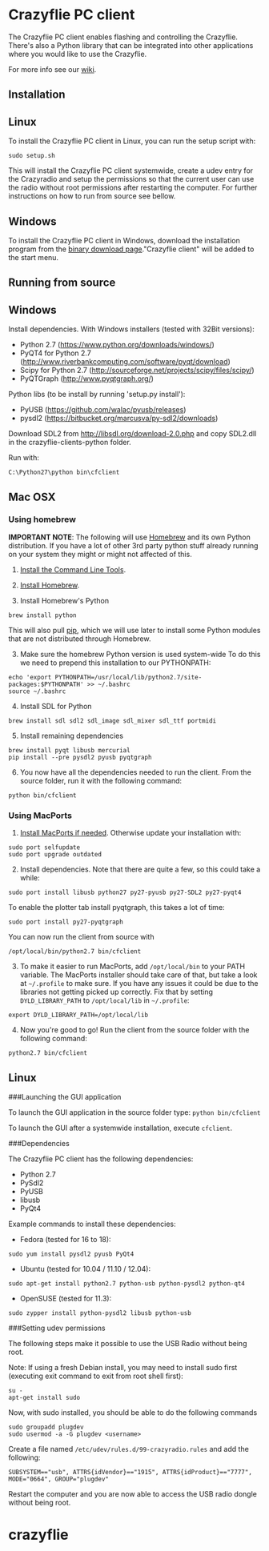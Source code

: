 # Crazyflie PC client

The Crazyflie PC client enables flashing and controlling the Crazyflie.
There's also a Python library that can be integrated into other applications
where you would like to use the Crazyflie.

For more info see our [wiki](http://wiki.bitcraze.se/ "Bitcraze Wiki").

Installation
------------

## Linux

To install the Crazyflie PC client in Linux, you can run the setup script with:

```sudo setup.sh```

This will install the Crazyflie PC client systemwide, create a udev entry for
the Crazyradio and setup the permissions so that the current user can use the
radio without root permissions after restarting the computer. For further
instructions on how to run from source see bellow.

## Windows

To install the Crazyflie PC client in Windows, download the installation
program from the [binary download
page](http://wiki.bitcraze.se/projects:crazyflie:binaries:index)."Crazyflie
client" will be added to the start menu.

Running from source
-------------------

## Windows

Install dependencies. With Windows installers (tested with 32Bit versions):
 - Python 2.7 (https://www.python.org/downloads/windows/)
 - PyQT4 for Python 2.7 (http://www.riverbankcomputing.com/software/pyqt/download)
 - Scipy for Python 2.7 (http://sourceforge.net/projects/scipy/files/scipy/)
 - PyQTGraph (http://www.pyqtgraph.org/)

Python libs (to be install by running 'setup.py install'):
 - PyUSB (https://github.com/walac/pyusb/releases)
 - pysdl2 (https://bitbucket.org/marcusva/py-sdl2/downloads)

Download SDL2 from http://libsdl.org/download-2.0.php and copy SDL2.dll in the
crazyflie-clients-python folder.

Run with:
```
C:\Python27\python bin\cfclient
```

## Mac OSX

### Using homebrew
**IMPORTANT NOTE**: The following will use
[Homebrew](http://brew.sh/) and its own Python distribution. If
you have a lot of other 3rd party python stuff already running on your system
they might or might not affected of this.

1. [Install the Command Line Tools](https://gist.github.com/derhuerst/1b15ff4652a867391f03#1--install-the-command-line-tools).

2. [Install Homebrew](https://gist.github.com/derhuerst/1b15ff4652a867391f03#2--install-homebrew).

3. Install Homebrew's Python
```
brew install python
```
This will also pull [pip](https://pip.pypa.io/en/latest/), which we
will use later to install some Python modules that are not distributed through
Homebrew.

3. Make sure the homebrew Python version is used system-wide
To do this we need to prepend this installation to our PYTHONPATH:
```
echo 'export PYTHONPATH=/usr/local/lib/python2.7/site-packages:$PYTHONPATH' >> ~/.bashrc
source ~/.bashrc
```

4. Install SDL for Python
```
brew install sdl sdl2 sdl_image sdl_mixer sdl_ttf portmidi
```

5. Install remaining dependencies
```
brew install pyqt libusb mercurial
pip install --pre pysdl2 pyusb pyqtgraph
```

6. You now have all the dependencies needed to run the client. From the source
folder, run it with the following command:
```
python bin/cfclient
```

### Using MacPorts
1. [Install MacPorts if needed](http://www.macports.org/install.php). Otherwise
update your installation with:
```
sudo port selfupdate
sudo port upgrade outdated
```

2. Install dependencies. Note that there are quite a few, so this could take a
while:
```
sudo port install libusb python27 py27-pyusb py27-SDL2 py27-pyqt4
```
To enable the plotter tab install pyqtgraph, this takes a lot of time:
```
sudo port install py27-pyqtgraph
```
You can now run the client from source with
```
/opt/local/bin/python2.7 bin/cfclient
```

3. To make it easier to run MacPorts, add ```/opt/local/bin``` to your PATH variable.
The MacPorts installer should take care of that, but take a look at
```~/.profile``` to make sure. If you have any issues it could be due to the
libraries not getting picked up correctly. Fix that by setting
```DYLD_LIBRARY_PATH``` to ```/opt/local/lib``` in ```~/.profile```:
```
export DYLD_LIBRARY_PATH=/opt/local/lib
```

4. Now you're good to go! Run the client from the source folder with the
following command:
```
python2.7 bin/cfclient
```

## Linux

###Launching the GUI application

To launch the GUI application in the source folder type:
```python bin/cfclient```

To launch the GUI after a systemwide installation, execute ```cfclient```. 

###Dependencies

The Crazyflie PC client has the following dependencies:

* Python 2.7
* PySdl2
* PyUSB
* libusb
* PyQt4

Example commands to install these dependencies:

* Fedora (tested for 16 to 18):

```sudo yum install pysdl2 pyusb PyQt4```

* Ubuntu (tested for 10.04 / 11.10 / 12.04):

```sudo apt-get install python2.7 python-usb python-pysdl2 python-qt4```

* OpenSUSE (tested for 11.3):

```sudo zypper install python-pysdl2 libusb python-usb```

###Setting udev permissions

The following steps make it possible to use the USB Radio without being root.

Note: If using a fresh Debian install, you may need to install sudo first
(executing exit command to exit from root shell first):

```
su -
apt-get install sudo
```

Now, with sudo installed, you should be able to do the following commands

```
sudo groupadd plugdev
sudo usermod -a -G plugdev <username>
```

Create a file named ```/etc/udev/rules.d/99-crazyradio.rules``` and add the
following:
```
SUBSYSTEM=="usb", ATTRS{idVendor}=="1915", ATTRS{idProduct}=="7777", MODE="0664", GROUP="plugdev"
```

Restart the computer and you are now able to access the USB radio dongle
without being root.
# crazyflie
